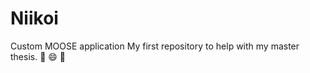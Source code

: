 # Niikoi
Custom MOOSE application
My first repository to help with my master thesis.
:pizza: :smile: :dancer:

